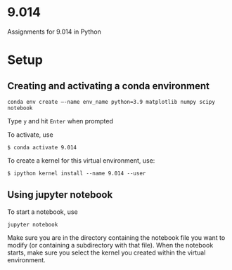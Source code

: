 # 9.014
Assignments for 9.014 in Python

# Setup 

## Creating and activating a conda environment
```
conda env create —-name env_name python=3.9 matplotlib numpy scipy notebook
```

Type `y`  and hit `Enter` when prompted

To activate, use

```
$ conda activate 9.014
```

To create a kernel for this virtual environment, use:

```
$ ipython kernel install --name 9.014 --user
```


## Using jupyter notebook
To start a notebook, use

```
jupyter notebook
```

Make sure you are in the directory containing the notebook file you want to modify (or containing a subdirectory with that file). When the notebook starts, make sure you select the kernel you created within the virtual environment. 



